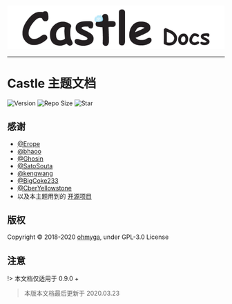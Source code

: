 ![Banner](../../static/img/banner-docs.png)

------

# Castle 主题文档

![Version](https://img.shields.io/github/v/release/ohmyga233/castle-Typecho-Theme?color=%2342b983&style=for-the-badge)
![Repo Size](https://img.shields.io/github/repo-size/ohmyga233/castle-Typecho-Theme?color=%2342b983&style=for-the-badge)
![Star](https://img.shields.io/github/stars/ohmyga233/castle-Typecho-Theme?color=%2342b983&style=for-the-badge)

## 感谢
- [@Erope](https://github.com/Erope)
- [@bhaoo](https://github.com/bhaoo)
- [@Ghosin](https://github.com/Ghosin)
- [@SatoSouta](https://github.com/SatoSouta)
- [@kengwang](https://github.com/kengwang)
- [@BigCoke233](https://github.com/BigCoke233)
- [@CberYellowstone](https://github.com/CberYellowstone)
- 以及本主题用到的 [开源项目](/other/copy)


## 版权
Copyright &copy; 2018-2020 [ohmyga](https://github.com/ohmyga233), under GPL-3.0 License

## 注意
!> 本文档仅适用于 0.9.0 +

> 本版本文档最后更新于 2020.03.23